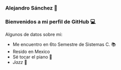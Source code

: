 ### Alejandro Sánchez 👋
### Bienvenidos a mi perfil de  GitHub :computer:

Algunos de datos sobre mi:
* Me encuentro en 6to Semestre de Sistemas C. :books:
* Resido en Mexico 
* Sé tocar el piano :musical_keyboard:
*  _Jazz_ :musical_note:
